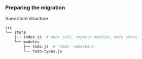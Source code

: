 ### Preparing the migration


Vuex store structure

```sh
src
└── store
    ├── index.js  # Vuex init, imports modules, main store
    └── modules
        ├── todo.js  # 'todo' namespace
        └── todo-types.js
```


<aside class="notes">
</aside>
